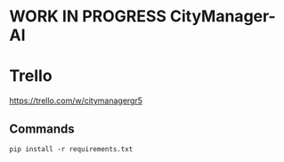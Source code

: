# WORK IN PROGRESS CityManager-AI

# Trello
https://trello.com/w/citymanagergr5

## Commands
```
pip install -r requirements.txt
```

